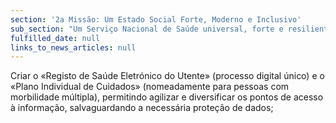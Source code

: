 ```yaml
---
section: '2a Missão: Um Estado Social Forte, Moderno e Inclusivo'
sub_section: "Um Serviço Nacional de Saúde universal, forte e resiliente"
fulfilled_date: null
links_to_news_articles: null
---
```


Criar o «Registo de Saúde Eletrónico do Utente» (processo digital único) e o «Plano Individual de Cuidados» (nomeadamente para pessoas com morbilidade múltipla), permitindo agilizar e diversificar os pontos de acesso à informação, salvaguardando a necessária proteção de dados;